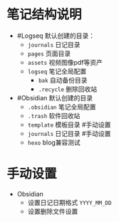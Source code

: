 # 笔记结构说明

- #Logseq 默认创建的目录：
	- `journals` 日记目录
	- `pages` 页面目录
	- `assets` 视频图像pdf等资产
	- `logseq` 笔记全局配置
		- `bak` 自动备份目录
		- `.recycle` 删除回收站
- #Obsidian 默认创建的目录
	- `.obsidian` 笔记全局配置
	- `.trash` 软件回收站
	- `template` 模板目录 #手动设置
	- `journals` 日记目录 #手动设置
	- `hexo` blog兼容测试

# 手动设置

- Obsidian
	- 设置日记日期格式 `YYYY_MM_DD` 
	- 设置删除文件设置